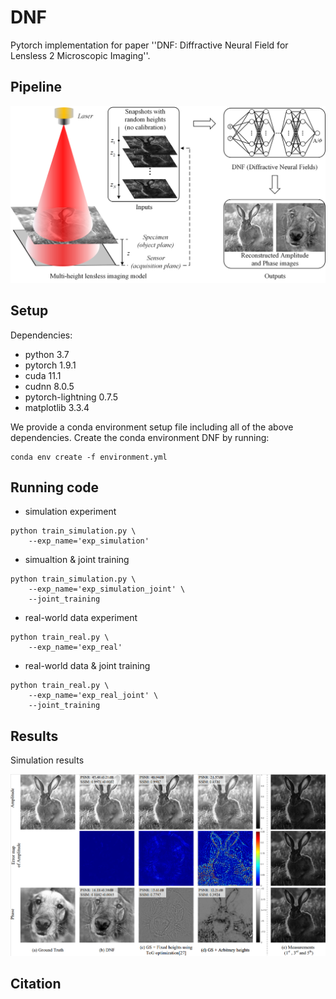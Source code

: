 # DNF
Pytorch implementation for paper ''DNF: Diffractive Neural Field for Lensless 2 Microscopic Imaging''.

## Pipeline
<img src="./imgs/imaging_model.png">

## Setup

Dependencies:

* python 3.7
* pytorch 1.9.1
* cuda 11.1
* cudnn 8.0.5
* pytorch-lightning 0.7.5
* matplotlib 3.3.4

We provide a conda environment setup file including all of the above dependencies. Create the conda environment DNF by running:
```
conda env create -f environment.yml
```

## Running code

* simulation experiment
```
python train_simulation.py \
	--exp_name='exp_simulation'
```
* simualtion & joint training 
```
python train_simulation.py \ 
	--exp_name='exp_simulation_joint' \
	--joint_training
```
* real-world data experiment
```
python train_real.py \
	--exp_name='exp_real'
```
* real-world data & joint training
```
python train_real.py \
	--exp_name='exp_real_joint' \
	--joint_training
```

## Results
Simulation results

<img src="./imgs/synthesis_results.png">

## Citation

